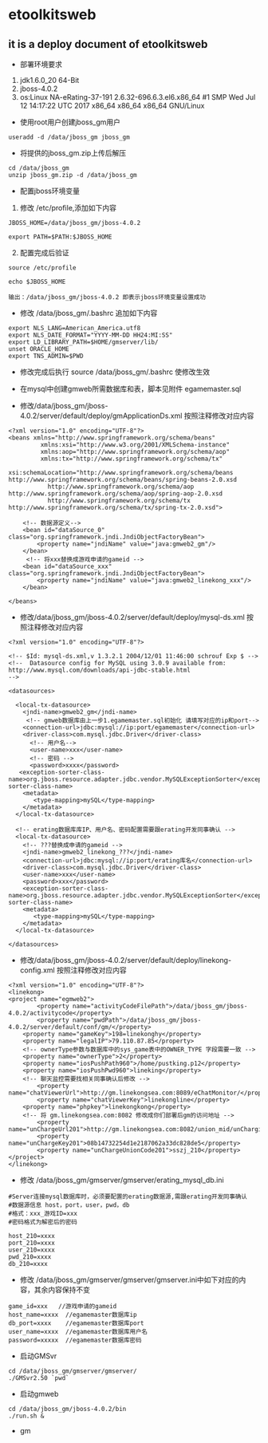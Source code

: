 # etoolkitsweb

## it is a deploy document of etoolkitsweb

* 部署环境要求
1. jdk1.6.0_20 64-Bit
2. jboss-4.0.2
3. os:Linux NA-eRating-37-191 2.6.32-696.6.3.el6.x86_64 #1 SMP Wed Jul 12 14:17:22 UTC 2017 x86_64 x86_64 x86_64 GNU/Linux

* 使用root用户创建jboss_gm用户

```
useradd -d /data/jboss_gm jboss_gm
```

* 将提供的jboss_gm.zip上传后解压
```
cd /data/jboss_gm
unzip jboss_gm.zip -d /data/jboss_gm
```

* 配置jboss环境变量
1. 修改 /etc/profile,添加如下内容

```
JBOSS_HOME=/data/jboss_gm/jboss-4.0.2

export PATH=$PATH:$JBOSS_HOME

````
2. 配置完成后验证
```
source /etc/profile

echo $JBOSS_HOME

输出：/data/jboss_gm/jboss-4.0.2 即表示jboss环境变量设置成功
```

* 修改 /data/jboss_gm/.bashrc 追加如下内容

```
export NLS_LANG=American_America.utf8
export NLS_DATE_FORMAT="YYYY-MM-DD HH24:MI:SS"
export LD_LIBRARY_PATH=$HOME/gmserver/lib/
unset ORACLE_HOME
export TNS_ADMIN=$PWD 
```

* 修改完成后执行 source /data/jboss_gm/.bashrc 使修改生效

* 在mysql中创建gmweb所需数据库和表，脚本见附件 egamemaster.sql

* 修改/data/jboss_gm/jboss-4.0.2/server/default/deploy/gmApplicationDs.xml 按照注释修改对应内容
```
<?xml version="1.0" encoding="UTF-8"?>
<beans xmlns="http://www.springframework.org/schema/beans"
	     xmlns:xsi="http://www.w3.org/2001/XMLSchema-instance"
	     xmlns:aop="http://www.springframework.org/schema/aop"
	     xmlns:tx="http://www.springframework.org/schema/tx"
	     xsi:schemaLocation="http://www.springframework.org/schema/beans http://www.springframework.org/schema/beans/spring-beans-2.0.xsd
           http://www.springframework.org/schema/aop http://www.springframework.org/schema/aop/spring-aop-2.0.xsd
           http://www.springframework.org/schema/tx http://www.springframework.org/schema/tx/spring-tx-2.0.xsd">
	
	<!-- 数据源定义-->
	<bean id="dataSource_0" class="org.springframework.jndi.JndiObjectFactoryBean">       
    	<property name="jndiName" value="java:gmweb2_gm"/>       
	</bean> 
	 <!-- 将xxx替换成游戏申请的gameid -->
	<bean id="dataSource_xxx" class="org.springframework.jndi.JndiObjectFactoryBean"> 
    	<property name="jndiName" value="java:gmweb2_linekong_xxx"/> 
	</bean>

</beans>

```


* 修改/data/jboss_gm/jboss-4.0.2/server/default/deploy/mysql-ds.xml 按照注释修改对应内容
```
<?xml version="1.0" encoding="UTF-8"?>

<!-- $Id: mysql-ds.xml,v 1.3.2.1 2004/12/01 11:46:00 schrouf Exp $ -->
<!--  Datasource config for MySQL using 3.0.9 available from:
http://www.mysql.com/downloads/api-jdbc-stable.html
-->

<datasources>
 
  <local-tx-datasource>
    <jndi-name>gmweb2_gm</jndi-name>
     <!-- gmweb数据库由上一步1.egamemaster.sql初始化 请填写对应的ip和port-->
    <connection-url>jdbc:mysql://ip:port/egamemaster</connection-url>
    <driver-class>com.mysql.jdbc.Driver</driver-class>
      <!-- 用户名-->
      <user-name>xxx</user-name>
      <!-- 密码 -->
      <password>xxxx</password>
   <exception-sorter-class-name>org.jboss.resource.adapter.jdbc.vendor.MySQLExceptionSorter</exception-sorter-class-name>
    <metadata>
       <type-mapping>mySQL</type-mapping>
    </metadata>
  </local-tx-datasource>

  <!-- erating数据库库IP、用户名、密码配置需要跟erating开发同事确认 -->
  <local-tx-datasource>
    <!-- ???替换成申请的gameid -->
    <jndi-name>gmweb2_linekong_???</jndi-name>
    <connection-url>jdbc:mysql://ip:port/erating库名</connection-url>
    <driver-class>com.mysql.jdbc.Driver</driver-class>
    <user-name>xxx</user-name>
    <password>xxx</password>
    <exception-sorter-class-name>org.jboss.resource.adapter.jdbc.vendor.MySQLExceptionSorter</exception-sorter-class-name>
    <metadata>
       <type-mapping>mySQL</type-mapping>
    </metadata>
  </local-tx-datasource>

</datasources>

```


* 修改/data/jboss_gm/jboss-4.0.2/server/default/deploy/linekong-config.xml 按照注释修改对应内容

```
<?xml version="1.0" encoding="UTF-8"?>
<linekong>
<project name="egmweb2">
        <property name="activityCodeFilePath">/data/jboss_gm/jboss-4.0.2/activitycode</property>
        <property name="pwdPath">/data/jboss_gm/jboss-4.0.2/server/default/conf/gm/</property>
	<property name="gameKey">198=linekonghy</property>
	<property name="legalIP">79.110.87.85</property>
	<!-- ownerType参数与数据库中的sys_game表中的OWNER_TYPE 字段需要一致 -->
	<property name="ownerType">2</property>
	<property name="iosPushPath960">/home/pustking.p12</property>
	<property name="iosPushPwd960">lineking</property>
	<!-- 聊天监控需要找相关同事确认后修改 -->
        <property name="chatViewerUrl">http://gm.linekongsea.com:8089/eChatMonitor/</property>
        <property name="chatViewerKey">linekongline</property>
	<property name="phpkey">linekongkong</property>
	<!-- 将 gm.linekongsea.com:8082 修改成你们部署后gm的访问地址 -->
        <property name="unChargeUrl201">http://gm.linekongsea.com:8082/union_mid/unCharging.do</property>
        <property name="unChargeKey201">08b14732254d1e2187062a33dc828de5</property>
        <property name="unChargeUnionCode201">sszj_210</property>
</project>
</linekong>
```


* 修改 /data/jboss_gm/gmserver/gmserver/erating_mysql_db.ini

```
#Server连接mysql数据库时，必须要配置的erating数据源,需跟erating开发同事确认
#数据源信息 host，port，user，pwd，db
#格式：xxx_游戏ID=xxx
#密码格式为解密后的密码

host_210=xxxx
port_210=xxxx
user_210=xxxx
pwd_210=xxxx
db_210=xxxx
```

* 修改 /data/jboss_gm/gmserver/gmserver/gmserver.ini中如下对应的内容，其余内容保持不变

```
game_id=xxx   //游戏申请的gameid                                       
host_name=xxxx  //egamemaster数据库ip                                       
db_port=xxxx    //egamemaster数据库port                                   
user_name=xxxx  //egamemaster数据库用户名                                 
password=xxxxx  //egamemaster数据库密码             
```

* 启动GMSvr

```
cd /data/jboss_gm/gmserver/gmserver/
./GMSvr2.50 `pwd`
```

* 启动gmweb

```
cd /data/jboss_gm/jboss-4.0.2/bin
./run.sh &
```

* gm
